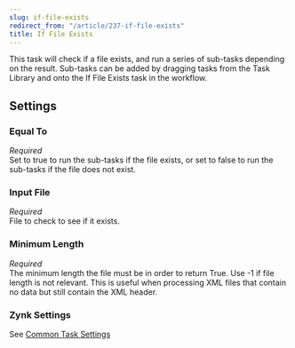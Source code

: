 ```yaml
---
slug: if-file-exists
redirect_from: "/article/237-if-file-exists"
title: If File Exists
---
```

This task will check if a file exists, and run a series of sub-tasks depending on the result. Sub-tasks can be added by dragging tasks from the Task Library and onto the If File Exists task in the workflow.

## Settings
### Equal To
_Required_  
Set to true to run the sub-tasks if the file exists, or set to false to run the sub-tasks if the file does not exist.

### Input File
_Required_  
File to check to see if it exists.

### Minimum Length
_Required_  
The minimum length the file must be in order to return True. Use -1 if file length is not relevant. This is useful when processing XML files that contain no data but still contain the XML header.

### Zynk Settings
See [Common Task Settings](common-task-settings)